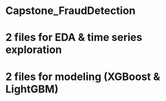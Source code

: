# Capstone_FraudDetection

# 2 files for EDA & time series exploration 
# 2 files for modeling (XGBoost & LightGBM) 

